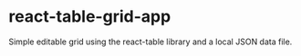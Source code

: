 # react-table-grid-app

Simple editable grid using the react-table library and a local JSON data file.
